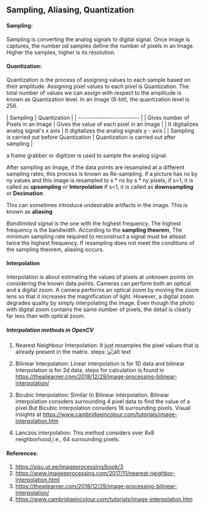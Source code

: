 ## Sampling, Aliasing, Quantization
#### Sampling:
Sampling is converting the analog signals to digital signal. Once image is captures, the number od samples define the number of pixels in an Image. Higher the samples, higher is its resolution. 

#### Quantization:
Quantization is the process of assigning values to each sample based on their amplitude. Assigning pixel values to each pixel is Quantization. The total number of values we can assign with respect to the amplitude is known as Quantization level. In an Image (8-bit), the quantization level is 256. 

 | Sampling | Quantization |
 | ------------------------- |
 | Gives number of Pixels in an Image | Gives the value of each pixel in an Image |
 | It digitalizes analog signal's x axis | It digitalizes the analog signals y - axis |
 | Sampling is carried out before Quantization | Quantization is carried out after sampling |

a frame grabber or digitizer is used to sample the analog signal.

After sampling an Image, if the data points are resampled at a different sampling rates, this process is known as Re-sampling. if a picture has nx by ny values and this image is resampled to s * nx by s * ny pixels, 
if s>1, it is called as **upsampling** or **Interpolation**
if s<1, it is called as **downsampling** or **Decimation**

This can sometimes introduce undesirable artifacts in the image. This is known as **aliasing**

*Bandlimited signal* is the one with the highest frequency. The highest frequency is the bandwidth. 
According to the **sampling theorem**, The minimum sampling rate required to reconstruct a signal must be atleast twice the  highest frequency. If resampling does not meet the conditions of the sampling theorem, aliasing occurs.


#### Interpolation
Interpolation is about estimating the values of pixels at unknown points on considering the known data points. Cameras can perform both an optical and a digital zoom. A camera performs an optical zoom by moving the zoom lens so that it increases the magnification of light. However, a digital zoom degrades quality by simply interpolating the image. Even though the photo with digital zoom contains the same number of pixels, the detail is clearly far less than with optical zoom.  

##### Interpolation methods in OpenCV
1. Nearest Neighbour Interpolation: It just resamples the pixel values that is already present in the matrix.
    steps:
    ![alt text](https://3.bp.blogspot.com/-pSLTKOOXJQ0/WgLYhI4PhoI/AAAAAAAAB0I/0bytdJGLbHc_-r5sDH1aEA8G8vhdqx6iACEwYBhgL/s1600/Nearest2.png)
    
2. Bilinear Interpolation: Linear interpolation is for 1D data and bilinear Interpolation is for 2d data. 
    steps for calculation is found in https://theailearner.com/2018/12/29/image-processing-bilinear-interpolation/

3. Bicubic Interpolation: Similar to Bilinear interpolation. Bilinear interpolation considers surrounding 
    4 pixel data to find the value of a pixel.But Bicubic interpolation considers 16 surrounding pixels. 
    Visual insights at https://www.cambridgeincolour.com/tutorials/image-interpolation.htm

4. Lanczos interpolation: This method considers over 8x8 neighborhood,i.e., 64 surrounding pixels. 

#### References:
1. https://sisu.ut.ee/imageprocessing/book/3
2. https://www.imageeprocessing.com/2017/11/nearest-neighbor-interpolation.html
3. https://theailearner.com/2018/12/29/image-processing-bilinear-interpolation/
4. https://www.cambridgeincolour.com/tutorials/image-interpolation.htm
